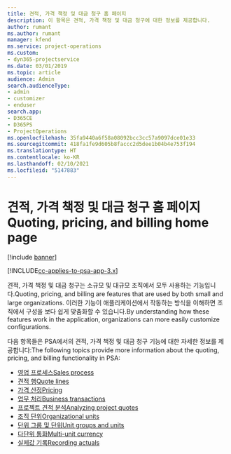 ```yaml
---
title: 견적, 가격 책정 및 대금 청구 홈 페이지
description: 이 항목은 견적, 가격 책정 및 대금 청구에 대한 정보를 제공합니다.
author: rumant
ms.author: rumant
manager: kfend
ms.service: project-operations
ms.custom:
- dyn365-projectservice
ms.date: 03/01/2019
ms.topic: article
audience: Admin
search.audienceType:
- admin
- customizer
- enduser
search.app:
- D365CE
- D365PS
- ProjectOperations
ms.openlocfilehash: 35fa9440a6f58a08092bcc3cc57a9097dce01e33
ms.sourcegitcommit: 418fa1fe9d605b8faccc2d5dee1b04b4e753f194
ms.translationtype: HT
ms.contentlocale: ko-KR
ms.lasthandoff: 02/10/2021
ms.locfileid: "5147883"
---
```

# <a name="quoting-pricing-and-billing-home-page"></a><span data-ttu-id="bbc2f-103">견적, 가격 책정 및 대금 청구 홈 페이지</span><span class="sxs-lookup"><span data-stu-id="bbc2f-103">Quoting, pricing, and billing home page</span></span>

[!include [banner](../includes/psa-now-project-operations.md)]

[!INCLUDE[cc-applies-to-psa-app-3.x](../includes/cc-applies-to-psa-app-3x.md)]

<span data-ttu-id="bbc2f-104">견적, 가격 책정 및 대금 청구는 소규모 및 대규모 조직에서 모두 사용하는 기능입니다.</span><span class="sxs-lookup"><span data-stu-id="bbc2f-104">Quoting, pricing, and billing are features that are used by both small and large organizations.</span></span> <span data-ttu-id="bbc2f-105">이러한 기능이 애플리케이션에서 작동하는 방식을 이해하면 조직에서 구성을 보다 쉽게 맞춤화할 수 있습니다.</span><span class="sxs-lookup"><span data-stu-id="bbc2f-105">By understanding how these features work in the application, organizations can more easily customize configurations.</span></span>

<span data-ttu-id="bbc2f-106">다음 항목들은 PSA에서의 견적, 가격 책정 및 대금 청구 기능에 대한 자세한 정보를 제공합니다:</span><span class="sxs-lookup"><span data-stu-id="bbc2f-106">The following topics provide more information about the quoting, pricing, and billing functionality in PSA:</span></span>

- [<span data-ttu-id="bbc2f-107">영업 프로세스</span><span class="sxs-lookup"><span data-stu-id="bbc2f-107">Sales process</span></span>](basic-sales-process.md)
- [<span data-ttu-id="bbc2f-108">견적 행</span><span class="sxs-lookup"><span data-stu-id="bbc2f-108">Quote lines</span></span>](basic-quote-lines.md)
- [<span data-ttu-id="bbc2f-109">가격 산정</span><span class="sxs-lookup"><span data-stu-id="bbc2f-109">Pricing</span></span>](basic-pricing.md)
- [<span data-ttu-id="bbc2f-110">업무 처리</span><span class="sxs-lookup"><span data-stu-id="bbc2f-110">Business transactions</span></span>](basic-business-transactions.md)
- [<span data-ttu-id="bbc2f-111">프로젝트 견적 분석</span><span class="sxs-lookup"><span data-stu-id="bbc2f-111">Analyzing project quotes</span></span>](basic-analyzing-quotes.md)
- [<span data-ttu-id="bbc2f-112">조직 단위</span><span class="sxs-lookup"><span data-stu-id="bbc2f-112">Organizational units</span></span>](advanced-organizational.md)
- [<span data-ttu-id="bbc2f-113">단위 그룹 및 단위</span><span class="sxs-lookup"><span data-stu-id="bbc2f-113">Unit groups and units</span></span>](advanced-units.md)
- [<span data-ttu-id="bbc2f-114">다단위 통화</span><span class="sxs-lookup"><span data-stu-id="bbc2f-114">Multi-unit currency</span></span>](advanced-currency.md)
- [<span data-ttu-id="bbc2f-115">실제값 기록</span><span class="sxs-lookup"><span data-stu-id="bbc2f-115">Recording actuals</span></span>](advanced-actuals.md)
